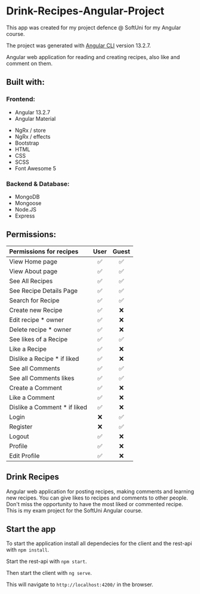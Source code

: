 # Drink-Recipes-Angular-Project
This app was created for my project defence @ SoftUni for my Angular course.

The project was generated with [Angular CLI](https://github.com/angular/angular-cli) version 13.2.7.

Angular web application for reading and creating recipes, also like and comment on them.

## Built with:

### Frontend:

- Angular 13.2.7
- Angular Material
<!-- - Angular animations -->
- NgRx / store
- NgRx / effects
- Bootstrap
- HTML
- CSS
- SCSS
- Font Awesome 5

### Backend & Database:

- MongoDB
- Mongoose
- Node.JS
- Express

## Permissions:

| **Permissions for recipes**    | User | Guest | 
| :--------------------------    | :---: | :---: |
| View Home page                 | ✅   | ✅   |
| View About page                | ✅   | ✅   |
| See All Recipes                | ✅   | ✅   |
| See Recipe Details Page        | ✅   | ✅   |
| Search for Recipe              | ✅   | ✅   |
| Create new Recipe              | ✅   | ❌   |
| Edit recipe * owner            | ✅   | ❌   |
| Delete recipe * owner          | ✅   | ❌   |
| See likes of a Recipe          | ✅   | ✅   |
| Like a Recipe                  | ✅   | ❌   |
| Dislike a Recipe * if liked    | ✅   | ❌   |
| See all Comments               | ✅   | ✅   |
| See all Comments likes         | ✅   | ✅   |
| Create a Comment               | ✅   | ❌   |
| Like a Comment                 | ✅   | ❌   |
| Dislike a Comment * if liked   | ✅   | ❌   |
| Login                          | ❌   | ✅   |
| Register                       | ❌   | ✅   |
| Logout                         | ✅   | ❌   |
| Profile                        | ✅   | ❌   |
| Edit Profile                   | ✅   | ❌   |

## Drink Recipes

Angular web application for posting recipes, making comments and learning new recipes. You can give likes to recipes and comments to other people. Don't miss the opportunity to have the most liked or commented recipe. This is my exam project for the SoftUni Angular course.

## Start the app

To start the application install all dependecies for the client and the rest-api with `npm install`. 

Start the rest-api with `npm start`.

Then start the client with `ng serve`. 

This will navigate to `http://localhost:4200/` in the browser.